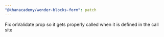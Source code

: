 ```yaml
---
"@khanacademy/wonder-blocks-form": patch
---
```


Fix onValidate prop so it gets properly called when it is defined in the call site
